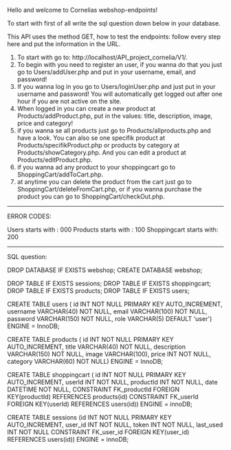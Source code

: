 Hello and welcome to Cornelias webshop-endpoints! 

To start with first of all write the sql question down below in your database. 

This API uses the method GET, how to test the endpoints: follow every step here and put the information in the URL.

1. To start with go to: http://localhost/API_project_cornelia/V1/.
2. To begin with you need to register an user, if you wanna do that you just go to Users/addUser.php and put in your username, email, and password!
3. If you wanna log in you go to Users/loginUser.php and just put in your username and password!
You will automatically get logged out after one hour if you are not active on the site. 
4. When logged in you can create a new product at Products/addProduct.php, put in the values: title, description, image, price and category! 
5. if you wanna se all products just go to Products/allproducts.php and have a look. You can also se one specifik product at Products/specifikProduct.php or products by category at Products/showCategory.php. And you can edit a product at Products/editProduct.php.
6. if you wanna ad any product to your shoppingcart go to ShoppingCart/addToCart.php. 
7. at anytime you can delete the product from the cart just go to ShoppingCart/deleteFromCart.php, or if you wanna purchase the product you can go to ShoppingCart/checkOut.php. 

---------------------------------------------------------------------------------------------------------
ERROR CODES: 

Users starts with : 000
Products starts with : 100
Shoppingcart starts with: 200

---------------------------------------------------------------------------------------------------------
SQL question: 

DROP DATABASE IF EXISTS webshop;
CREATE DATABASE webshop; 

DROP TABLE IF EXISTS sessions; 
DROP TABLE IF EXISTS shoppingcart;
DROP TABLE IF EXISTS products;
DROP TABLE IF EXISTS users; 

CREATE TABLE users ( id INT NOT NULL PRIMARY KEY AUTO_INCREMENT, username VARCHAR(40) NOT NULL, email VARCHAR(100) NOT NULL, password VARCHAR(150) NOT NULL, role VARCHAR(5) DEFAULT 'user') 
ENGINE = InnoDB;

CREATE TABLE products ( id INT NOT NULL PRIMARY KEY AUTO_INCREMENT, title VARCHAR(40) NOT NULL, description VARCHAR(150) NOT NULL, image VARCHAR(100), price INT NOT NULL, category VARCHAR(60) NOT NULL) 
ENGINE = InnoDB;

CREATE TABLE shoppingcart ( id INT NOT NULL PRIMARY KEY AUTO_INCREMENT, userId INT NOT NULL, productId INT NOT NULL, date DATETIME NOT NULL, 
CONSTRAINT FK_productId FOREIGN KEY(productId) REFERENCES products(id)
CONSTRAINT FK_userId FOREIGN KEY(userId) REFERENCES users(id)) 
ENGINE = innoDB;

CREATE TABLE sessions (id INT NOT NULL PRIMARY KEY AUTO_INCREMENT, user_id INT NOT NULL, token INT NOT NULL, last_used INT NOT NULL
CONSTRAINT FK_user_id FOREIGN KEY(user_id) REFERENCES users(id))
ENGINE = innoDB; 
